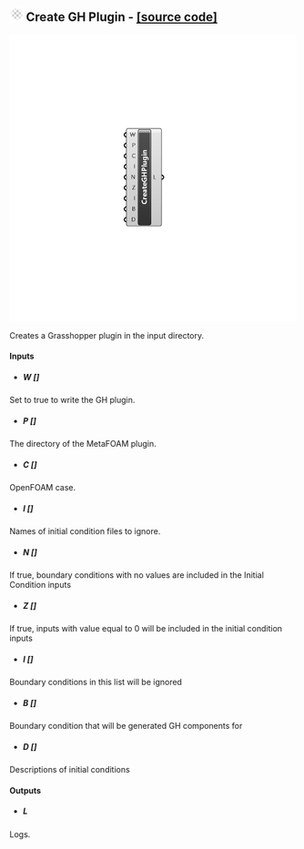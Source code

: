 ## ![](../../images/icons/Create_GH_Plugin.png) Create GH Plugin - [[source code]](https://github.com/Eddy3D-Dev/Eddy3D/tree/dev/Create%20GH%20Plugin.cs)

![](../../images/components/Create_GH_Plugin.png)

Creates a Grasshopper plugin in the input directory.

#### Inputs
* ##### W []
Set to true to write the GH plugin.
* ##### P []
The directory of the MetaFOAM plugin.
* ##### C []
OpenFOAM case.
* ##### I []
Names of initial condition files to ignore.
* ##### N []
If true, boundary conditions with no values are included in the Initial Condition inputs
* ##### Z []
If true, inputs with value equal to 0 will be included in the initial condition inputs
* ##### I []
Boundary conditions in this list will be ignored
* ##### B []
Boundary condition that will be generated GH components for
* ##### D []
Descriptions of initial conditions

#### Outputs
* ##### L
Logs.